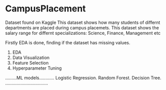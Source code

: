 # CampusPlacement

Dataset found on Kaggle
This dataset shows how many students of differnt departments are placed during campus placemets.
This dataset shows the salary range for differnt specializations: Science, Finance, Management etc

Firstly EDA is done, finding if the dataset has missing values. 
1) EDA
2) Data Visualization
3) Feature Selection
4) Hyperparameter Tuning

.........ML models............
Logistic Regression. 
Random Forest.
Decision Tree.
..................................
